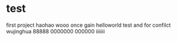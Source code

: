 # test
first project
haohao
wooo
once gain
helloworld
test and for confilct
wujinghua
88888
0000000
000000
iiiiiii
